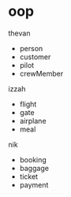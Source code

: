 # oop

thevan 
- person
- customer
- pilot
- crewMember

izzah
- flight
- gate
- airplane
- meal

nik
- booking
- baggage
- ticket
- payment
